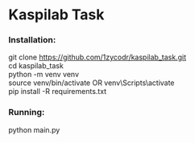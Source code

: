 # Kaspilab Task

### Installation:

git clone https://github.com/1zycodr/kaspilab_task.git
<br>
cd kaspilab_task
<br>
python -m venv venv
<br>
source venv/bin/activate OR venv\Scripts\activate
<br>
pip install -R requirements.txt

### Running:
python main.py
